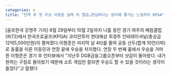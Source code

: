 ```yaml
---
categories: e
title: "전역 후 첫 우승 이형준 실력 차 절감…한심하다는 생각에 쫓기는 느낌까지 KPGA"
---
```

[골프한국 강명주 기자] 9월 29일부터 10월 2일까지 나흘 동안 경기 여주의 페럼클럽(파72)에서 한국프로골프(KPGA) 코리안투어 현대해상 최경주 인비테이셔널(총상금 12억5,000만원)이 펼쳐졌다.이형준은 마지막 날 4타를 줄여 공동 선두(합계 10언더파)로 동률을 이룬 이동민과 연장 끝에 우승을 차지했다. 연장 두 번째 홀에서 우승을 거머쥔 이형준은 경기 후 인터뷰에서 "지난주 DGB금융그룹오픈부터 샷감이 돌아왔다. 내가 원하는 구질로 돌아왔기 때문에 쇼트 게임만 잘되면 우승도 할 수 있을 것이라는 생각이 들었다"고 말했다